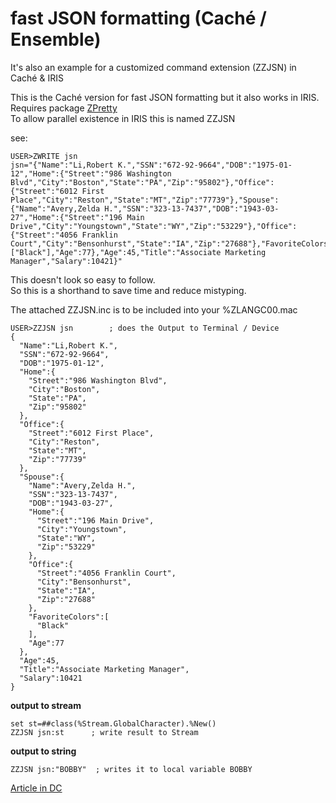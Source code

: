 # fast JSON formatting (Caché / Ensemble)
It's also an example for a customized command extension (ZZJSN) in Caché & IRIS 
  
This is the Caché version for fast JSON formatting but it also works in IRIS.   
Requires package [ZPretty](https://github.com/isc-at/ZPretty)   
To allow parallel existence in IRIS this is named ZZJSN   

see:
```
USER>ZWRITE jsn  
jsn="{"Name":"Li,Robert K.","SSN":"672-92-9664","DOB":"1975-01-12","Home":{"Street":"986 Washington Blvd","City":"Boston","State":"PA","Zip":"95802"},"Office":{"Street":"6012 First Place","City":"Reston","State":"MT","Zip":"77739"},"Spouse":{"Name":"Avery,Zelda H.","SSN":"323-13-7437","DOB":"1943-03-27","Home":{"Street":"196 Main Drive","City":"Youngstown","State":"WY","Zip":"53229"},"Office":{"Street":"4056 Franklin Court","City":"Bensonhurst","State":"IA","Zip":"27688"},"FavoriteColors":["Black"],"Age":77},"Age":45,"Title":"Associate Marketing Manager","Salary":10421}" 
```  
This doesn't look so easy to follow.  
So this is a shorthand to save time and reduce mistyping.

The attached ZZJSN.inc is to be included into your %ZLANGC00.mac
```  
USER>ZZJSN jsn        ; does the Output to Terminal / Device  
{
  "Name":"Li,Robert K.",
  "SSN":"672-92-9664",
  "DOB":"1975-01-12",
  "Home":{
    "Street":"986 Washington Blvd",
    "City":"Boston",
    "State":"PA",
    "Zip":"95802"
  },
  "Office":{
    "Street":"6012 First Place",
    "City":"Reston",
    "State":"MT",
    "Zip":"77739"
  },
  "Spouse":{
    "Name":"Avery,Zelda H.",
    "SSN":"323-13-7437",
    "DOB":"1943-03-27",
    "Home":{
      "Street":"196 Main Drive",
      "City":"Youngstown",
      "State":"WY",
      "Zip":"53229"
    },
    "Office":{
      "Street":"4056 Franklin Court",
      "City":"Bensonhurst",
      "State":"IA",
      "Zip":"27688"
    },
    "FavoriteColors":[
      "Black"
    ],
    "Age":77
  },
  "Age":45,
  "Title":"Associate Marketing Manager",
  "Salary":10421
}
```
__output to stream__

```  
set st=##class(%Stream.GlobalCharacter).%New()
ZZJSN jsn:st      ; write result to Stream
```  
__output to string__

```  
ZZJSN jsn:"BOBBY"  ; writes it to local variable BOBBY
```  

[Article in DC](https://community.intersystems.com/post/fast-json-formatting-cach%C3%A9-ensemble)
